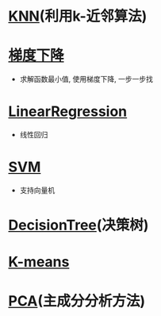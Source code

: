 # [KNN](https://github.com/Zahirgeek/Data/tree/master/Machine_Learning/KNN)(利用k-近邻算法)
# [梯度下降](https://github.com/Zahirgeek/DailyLife/blob/master/Machine_Learning/%E6%A2%AF%E5%BA%A6%E4%B8%8B%E9%99%8D.ipynb)
- 求解函数最小值, 使用梯度下降, 一步一步找
# [LinearRegression](https://github.com/Zahirgeek/Data/tree/master/Machine_Learning/LinearRegression)
- 线性回归
# [SVM](https://github.com/Zahirgeek/Data/tree/master/Machine_Learning/SVM)
- 支持向量机
# [DecisionTree](https://github.com/Zahirgeek/Data/tree/master/Machine_Learning/DecisionTree)(决策树)

# [K-means](https://github.com/Zahirgeek/Data/tree/master/Machine_Learning/K-means)

# [PCA](https://github.com/Zahirgeek/Data/tree/master/Machine_Learning/PCA)(主成分分析方法)
